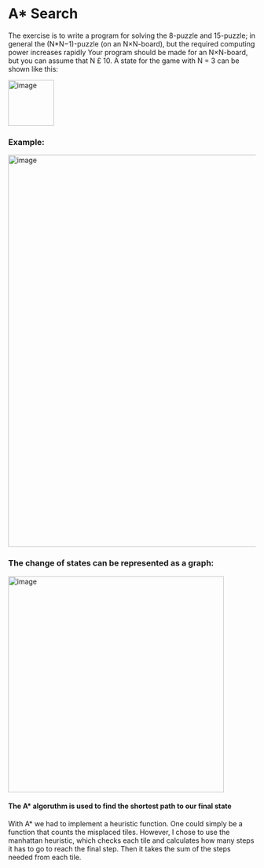 # A* Search
The exercise is to write a program for solving the 8-puzzle and 15-puzzle; in general the (N*N−1)-puzzle (on an N×N-board), but the required computing power increases rapidly Your program should be made for an N×N-board, but you can assume that N £ 10. A state for the game with N = 3 can be shown like this:

<img width="93" alt="image" src="https://user-images.githubusercontent.com/86655546/147826179-d629a099-d155-4536-a872-d707b51b308b.png">

### Example:

<img width="796" alt="image" src="https://user-images.githubusercontent.com/86655546/147826197-b68e32e3-d671-4fd3-8d54-97fb3c222dbc.png">

### The change of states can be represented as a graph:

<img width="439" alt="image" src="https://user-images.githubusercontent.com/86655546/147826382-b0bd7085-f303-4dd6-ba42-1f072704e390.png">

#### The A* algoruthm is used to find the shortest path to our final state
With A* we had to implement a heuristic function. One could simply be a function that counts the misplaced tiles. However, I chose to use the manhattan heuristic, which checks each tile and calculates how many steps it has to go to reach the final step. Then it takes the sum of the steps needed from each tile.
